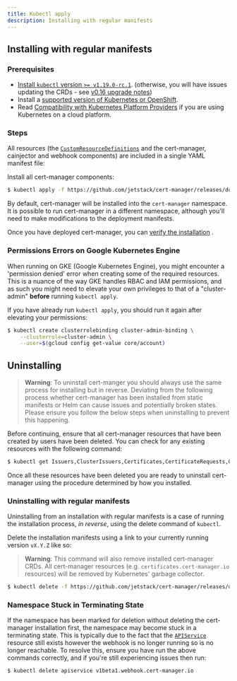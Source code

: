 ```yaml
---
title: Kubectl apply
description: Installing with regular manifests
---
```


## Installing with regular manifests

### Prerequisites

- [Install `kubectl` version `>= v1.19.0-rc.1`](https://kubernetes.io/docs/tasks/tools/).
  (otherwise, you will have issues updating the CRDs - see
  [v0.16 upgrade notes](./upgrading/upgrading-0.15-0.16.md#issue-with-older-versions-of-kubectl))
- Install a
  [supported version of Kubernetes or OpenShift](./supported-releases.md).
- Read [Compatibility with Kubernetes Platform Providers](./compatibility.md) if
  you are using Kubernetes on a cloud platform.

### Steps

All resources (the
[`CustomResourceDefinitions`](https://kubernetes.io/docs/concepts/extend-kubernetes/api-extension/custom-resources/#customresourcedefinitions)
and the cert-manager, cainjector and webhook components) are included in a
single YAML manifest file:

Install all cert-manager components:

```bash
$ kubectl apply -f https://github.com/jetstack/cert-manager/releases/download/v1.6.1/cert-manager.yaml
```

By default, cert-manager will be installed into the `cert-manager` namespace. It
is possible to run cert-manager in a different namespace, although you'll need
to make modifications to the deployment manifests.

Once you have deployed cert-manager, you can
[verify the installation](./verify.md) .

### Permissions Errors on Google Kubernetes Engine

When running on GKE (Google Kubernetes Engine), you might encounter a
'permission denied' error when creating some of the required resources. This is
a nuance of the way GKE handles RBAC and IAM permissions, and as such you might
need to elevate your own privileges to that of a "cluster-admin" **before**
running `kubectl apply`.

If you have already run `kubectl apply`, you should run it again after elevating
your permissions:

```bash
$ kubectl create clusterrolebinding cluster-admin-binding \
    --clusterrole=cluster-admin \
    --user=$(gcloud config get-value core/account)
```

## Uninstalling

> **Warning**: To uninstall cert-manger you should always use the same process
> for installing but in reverse. Deviating from the following process whether
> cert-manager has been installed from static manifests or Helm can cause issues
> and potentially broken states. Please ensure you follow the below steps when
> uninstalling to prevent this happening.

Before continuing, ensure that all cert-manager resources that have been created
by users have been deleted. You can check for any existing resources with the
following command:

```bash
$ kubectl get Issuers,ClusterIssuers,Certificates,CertificateRequests,Orders,Challenges --all-namespaces
```

Once all these resources have been deleted you are ready to uninstall
cert-manager using the procedure determined by how you installed.

### Uninstalling with regular manifests

Uninstalling from an installation with regular manifests is a case of running
the installation process, _in reverse_, using the delete command of `kubectl`.

Delete the installation manifests using a link to your currently running version
`vX.Y.Z` like so:

> **Warning**: This command will also remove installed cert-manager CRDs. All
> cert-manager resources (e.g. `certificates.cert-manager.io` resources) will be
> removed by Kubernetes' garbage collector.

```bash
$ kubectl delete -f https://github.com/jetstack/cert-manager/releases/download/vX.Y.Z/cert-manager.yaml
```

### Namespace Stuck in Terminating State

If the namespace has been marked for deletion without deleting the cert-manager
installation first, the namespace may become stuck in a terminating state. This
is typically due to the fact that the
[`APIService`](https://kubernetes.io/docs/tasks/access-kubernetes-api/setup-extension-api-server)
resource still exists however the webhook is no longer running so is no longer
reachable. To resolve this, ensure you have run the above commands correctly,
and if you're still experiencing issues then run:

```bash
$ kubectl delete apiservice v1beta1.webhook.cert-manager.io
```
